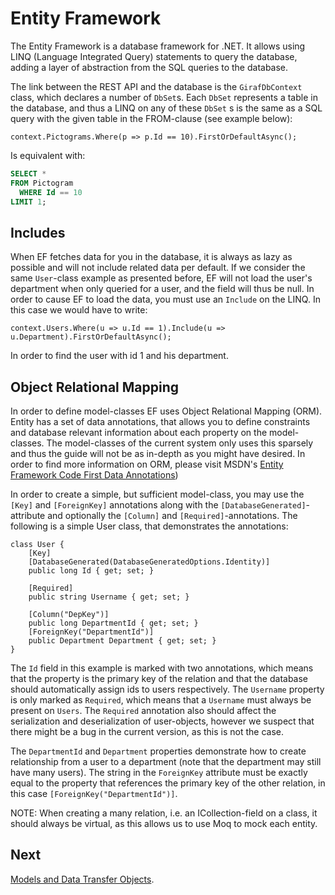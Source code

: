# Entity Framework

The Entity Framework is a database framework for .NET.
It allows using LINQ (Language Integrated Query) statements to query the database, adding a layer of abstraction from the SQL queries to the database.

The link between the REST API and the database is the ```GirafDbContext``` class, which declares a number of ```DbSet```s. Each ```DbSet``` represents a table in the database, and thus a LINQ on any of these ```DbSet``` s is the same as a SQL query with the given table in the FROM-clause (see example below):

```Csharp
context.Pictograms.Where(p => p.Id == 10).FirstOrDefaultAsync();
```

Is equivalent with:

```SQL
SELECT *
FROM Pictogram
  WHERE Id == 10
LIMIT 1;
```

## Includes

When EF fetches data for you in the database, it is always as lazy as possible and will not include related data per default.
If we consider the same ```User```-class example as presented before, EF will not load the user's department when only queried for a user, and the field will thus be null.
In order to cause EF to load the data, you must use an ```Include``` on the LINQ. In this case we would have to write:

```Csharp
context.Users.Where(u => u.Id == 1).Include(u => u.Department).FirstOrDefaultAsync();
```

In order to find the user with id 1 and his department.

## Object Relational Mapping

In order to define model-classes EF uses Object Relational Mapping (ORM). Entity has a set of data annotations, that allows you to define constraints and database relevant information about each property on the model-classes. The model-classes of the current system only uses this sparsely and thus the guide will not be as in-depth as you might have desired. In order to find more information on ORM, please visit MSDN's [Entity Framework Code First Data Annotations](https://docs.microsoft.com/en-us/ef/ef6/modeling/code-first/data-annotations))

In order to create a simple, but sufficient model-class, you may use the ```[Key]``` and ```[ForeignKey]``` annotations along with the ```[DatabaseGenerated]```-attribute and optionally the ```[Column]``` and ```[Required]```-annotations. The following is a simple User class, that demonstrates the annotations:

```Csharp
class User {
    [Key]
    [DatabaseGenerated(DatabaseGeneratedOptions.Identity)]
    public long Id { get; set; }

    [Required]
    public string Username { get; set; }

    [Column("DepKey")]
    public long DepartmentId { get; set; }
    [ForeignKey("DepartmentId")]
    public Department Department { get; set; }
}
```

The ```Id``` field in this example is marked with two annotations, which means that the property is the primary key of the relation and that the database should automatically assign ids to users respectively. The ```Username``` property is only marked as ```Required```, which means that a ```Username``` must always be present on ```Users```. The ```Required``` annotation also should affect the serialization and deserialization of user-objects, however we suspect that there might be a bug in the current version, as this is not the case.

The ```DepartmentId``` and ```Department``` properties demonstrate how to create relationship from a user to a department (note that the department may still have many users). The string in the ```ForeignKey``` attribute must be exactly equal to the property that references the primary key of the other relation, in this case ```[ForeignKey("DepartmentId")]```.

NOTE: When creating a many relation, i.e. an ICollection-field on a class, it should always be virtual, as this allows us to use Moq to mock each entity.

## Next

[Models and Data Transfer Objects](./ModelsAndDTOs.md).